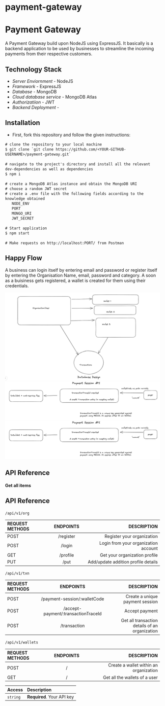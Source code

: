 # payment-gateway
 # Payment Gateway

A Payment Gateway build upon NodeJS using ExpressJS. It basically is a backend application to be used by businesses to streamline the incoming payments from their respective customers.

## Technology Stack
- *Server Enviornment* - NodeJS
- *Framework* - ExpressJS
- *Database* - MongoDB
- *Cloud database service* - MongoDB Atlas
- *Authorizatiion* - JWT
- *Backend Deployment* -

## Installation

- First, fork this repository and follow the given instructions:

```
# clone the repository to your local machine
$ git clone `git clone https://github.com/<YOUR-GITHUB-USERNAME>/payment-gateway.git`

# navigate to the project's directory and install all the relevant dev-dependencies as well as dependencies
$ npm i

# create a MongoDB Atlas instance and obtain the MongoDB URI
# choose a random JWT secret
# create a .env file with the following fields according to the knowledge obtained
   NODE_ENV 
   PORT 
   MONGO_URI 
   JWT_SECRET 
   
# Start application
$ npm start

# Make requests on http://localhost:PORT/ from Postman
```

## Happy Flow
A business can login itself by entering email and password or register itself by entering the Organisation Name, email, password and category. A soon as a buisiness gets registered, a wallet is created for them using their credentials.

![Database design diagram](https://github.com/0xVegeta/payment-gateway/raw/main/assets/Database%20design.jpeg)
![Payment-session API](https://github.com/0xVegeta/payment-gateway/raw/main/assets/payment-session-API.jpeg)
![Accept-payment](https://github.com/0xVegeta/payment-gateway/raw/main/assets/payment-session-API.jpeg)

## API Reference

#### Get all items

## API Reference

`/api/v1/org`

| REQUEST METHODS | ENDPOINTS | DESCRIPTION |
| :-------------- | :-------: | ------------------: |
| POST | /register |  Register your organization |
| POST | /login| Login from your organization account|
| GET | /profile | Get your organization profile |
| PUT | /put | Add/update addition profile details|


`/api/v1/txn`

| REQUEST METHODS | ENDPOINTS | DESCRIPTION |
| :-------------- | :-------: | ------------------: |
| POST | /payment-session/:walletCode |  Create a unique payment session |
| POST | /accept-payment/:transactionTraceId | Accept payment|
| POST | /transaction | Get all transaction details of an organization |

`/api/v1/wallets`

| REQUEST METHODS | ENDPOINTS | DESCRIPTION |
| :-------------- | :-------: | ------------------: |
| POST | / |  Create a wallet within an organization |
| GET | / | Get all the wallets of a user |



| Access   | Description                |
|:-------  | :------------------------- |
| `string` | **Required**. Your API key |

